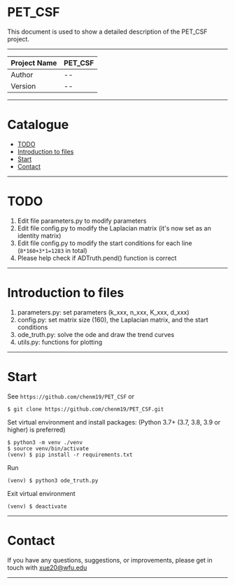 PET_CSF
===========================
This document is used to show a detailed description of the PET_CSF project.

****
 
| Project Name | PET_CSF |
|--------------|---------|
| Author       | --      |
| Version      | --      |

****
# Catalogue
* [TODO](#todo)
* [Introduction to files](#introduction-to-files)
* [Start](#start)
* [Contact](#contact)

****

# TODO
1. Edit file parameters.py to modify parameters
2. Edit file config.py to modify the Laplacian matrix (it's now set as an identity matrix)
3. Edit file config.py to modify the start conditions for each line (`8*160+3*1=1283` in total)
4. Please help check if ADTruth.pend() function is correct

****
# Introduction to files
1. parameters.py: set parameters (k_xxx, n_xxx, K_xxx, d_xxx)
2. config.py: set matrix size (160), the Laplacian matrix, and the start conditions
3. ode_truth.py: solve the ode and draw the trend curves
4. utils.py: functions for plotting

****
# Start
See `https://github.com/chenm19/PET_CSF` or
```shell
$ git clone https://github.com/chenm19/PET_CSF.git
```

Set virtual environment and install packages: (Python 3.7+ (3.7, 3.8, 3.9 or higher) is preferred)
```shell
$ python3 -m venv ./venv
$ source venv/bin/activate
(venv) $ pip install -r requirements.txt
```

Run
```shell
(venv) $ python3 ode_truth.py
```

Exit virtual environment
```shell
(venv) $ deactivate
```
****

# Contact
If you have any questions, suggestions, or improvements, please get in touch with xue20@wfu.edu
****